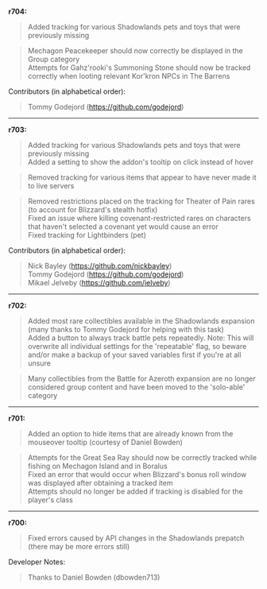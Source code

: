 **r704:**

> Added tracking for various Shadowlands pets and toys that were previously missing

> Mechagon Peacekeeper should now correctly be displayed in the Group category
<br>Attempts for Gahz'rooki's Summoning Stone should now be tracked correctly when looting relevant Kor'kron NPCs in The Barrens

Contributors (in alphabetical order):
> Tommy Godejord (https://github.com/godejord)

-----

**r703:**

> Added tracking for various Shadowlands pets and toys that were previously missing
<br>Added a setting to show the addon's tooltip on click instead of hover

> Removed tracking for various items that appear to have never made it to live servers

> Removed restrictions placed on the tracking for Theater of Pain rares (to account for Blizzard's stealth hotfix)
<br>Fixed an issue where killing covenant-restricted rares on characters that haven't selected a covenant yet would cause an error
<br>Fixed tracking for Lightbinders (pet)

Contributors (in alphabetical order):
> Nick Bayley (https://github.com/nickbayley)
<br>Tommy Godejord (https://github.com/godejord)
<br>Mikael Jelveby (https://github.com/jelveby)

-----

**r702:**

> Added most rare collectibles available in the Shadowlands expansion (many thanks to Tommy Godejord for helping with this task)
<br>Added a button to always track battle pets repeatedly. Note: This will overwrite all individual settings for the 'repeatable' flag, so beware and/or make a backup of your saved variables first if you're at all unsure

> Many collectibles from the Battle for Azeroth expansion are no longer considered group content and have been moved to the 'solo-able' category

-----

**r701:**

> Added an option to hide items that are already known from the mouseover tooltip (courtesy of Daniel Bowden) 

> Attempts for the Great Sea Ray should now be correctly tracked while fishing on Mechagon Island and in Boralus
<br>Fixed an error that would occur when Blizzard's bonus roll window was displayed after obtaining a tracked item
<br>Attempts should no longer be added if tracking is disabled for the player's class

-----

**r700:**

> Fixed errors caused by API changes in the Shadowlands prepatch (there may be more errors still)

Developer Notes:
> Thanks to Daniel Bowden (dbowden713)
